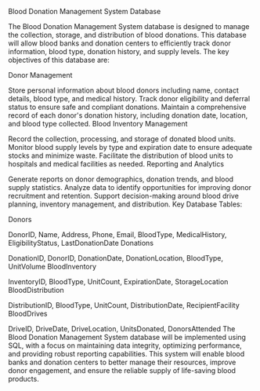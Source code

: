 Blood Donation Management System Database

The Blood Donation Management System database is designed to manage the collection, storage, and distribution of blood donations. This database will allow blood banks and donation centers to efficiently track donor information, blood type, donation history, and supply levels. The key objectives of this database are:

Donor Management

Store personal information about blood donors including name, contact details, blood type, and medical history.
Track donor eligibility and deferral status to ensure safe and compliant donations.
Maintain a comprehensive record of each donor's donation history, including donation date, location, and blood type collected.
Blood Inventory Management

Record the collection, processing, and storage of donated blood units.
Monitor blood supply levels by type and expiration date to ensure adequate stocks and minimize waste.
Facilitate the distribution of blood units to hospitals and medical facilities as needed.
Reporting and Analytics

Generate reports on donor demographics, donation trends, and blood supply statistics.
Analyze data to identify opportunities for improving donor recruitment and retention.
Support decision-making around blood drive planning, inventory management, and distribution.
Key Database Tables:

Donors

DonorID, Name, Address, Phone, Email, BloodType, MedicalHistory, EligibilityStatus, LastDonationDate
Donations

DonationID, DonorID, DonationDate, DonationLocation, BloodType, UnitVolume
BloodInventory

InventoryID, BloodType, UnitCount, ExpirationDate, StorageLocation
BloodDistribution

DistributionID, BloodType, UnitCount, DistributionDate, RecipientFacility
BloodDrives

DriveID, DriveDate, DriveLocation, UnitsDonated, DonorsAttended
The Blood Donation Management System database will be implemented using SQL, with a focus on maintaining data integrity, optimizing performance, and providing robust reporting capabilities. This system will enable blood banks and donation centers to better manage their resources, improve donor engagement, and ensure the reliable supply of life-saving blood products.
